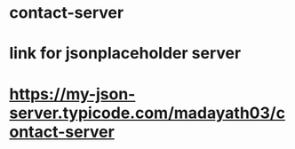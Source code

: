 # contact-server
# link for jsonplaceholder server
# https://my-json-server.typicode.com/madayath03/contact-server
